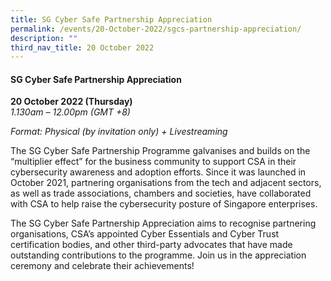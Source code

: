 ```yaml
---
title: SG Cyber Safe Partnership Appreciation
permalink: /events/20-October-2022/sgcs-partnership-appreciation/
description: ""
third_nav_title: 20 October 2022
---
```

#### **SG Cyber Safe Partnership Appreciation**
 
**20 October 2022 (Thursday)**  
*1.130am – 12.00pm (GMT +8)*

*Format: Physical (by invitation only) + Livestreaming*

The SG Cyber Safe Partnership Programme galvanises and builds on the “multiplier effect” for the business community to support CSA in their cybersecurity awareness and adoption efforts. Since it was launched in October 2021, partnering organisations from the tech and adjacent sectors, as well as trade associations, chambers and societies, have collaborated with CSA to help raise the cybersecurity posture of Singapore enterprises.

The SG Cyber Safe Partnership Appreciation aims to recognise partnering organisations, CSA’s appointed Cyber Essentials and Cyber Trust certification bodies, and other third-party advocates that have made outstanding contributions to the programme. Join us in the appreciation ceremony and celebrate their achievements!